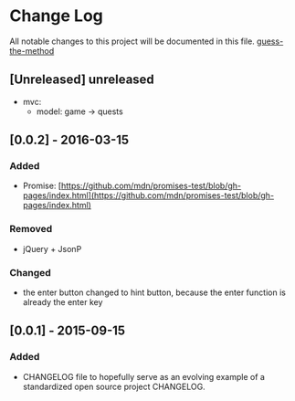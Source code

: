 # Change Log
All notable changes to this project will be documented in this file.
[guess-the-method](https://github.com/cipo7741/guess-the-method)

## [Unreleased] unreleased

- mvc:
  - model: game -> quests

## [0.0.2] - 2016-03-15

### Added

- Promise: [https://github.com/mdn/promises-test/blob/gh-pages/index.html](https://github.com/mdn/promises-test/blob/gh-pages/index.html)

### Removed

- jQuery + JsonP

### Changed

- the enter button changed to hint button, because the enter function is already the enter key

## [0.0.1] - 2015-09-15

### Added

- CHANGELOG file to hopefully serve as an evolving example of a standardized open source project CHANGELOG.

